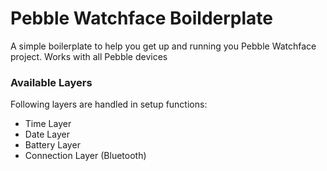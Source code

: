 # Pebble Watchface Boilderplate #

A simple boilerplate to help you get up and running you Pebble Watchface project. Works with all Pebble devices

### Available Layers ###

Following layers are handled in setup functions:

* Time Layer
* Date Layer
* Battery Layer
* Connection Layer (Bluetooth)